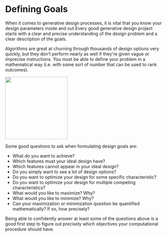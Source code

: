 # Defining Goals

When it comes to generative design processes, it is vital that you know your design parameters inside and out.Every good generative design project starts with a clear and precise understanding of the design problem and a clear description of the goals. 

Algorithms are great at churning through thousands of design options very quickly, but they don’t perform nearly as well if they're given vague or imprecise instructions. You must be able to define your problem in a mathematical way \(i.e. with some sort of number that can be used to rank outcomes\).

<img src="../../assets/deeper/definegoals.png" style="width:200px;"/>

Some good questions to ask when formulating design goals are:

* What do you want to achieve?  
* Which features must your ideal design have? 
* Which features cannot appear in your ideal design? 
* Do you simply want to see a lot of design options? 
* Do you want to optimize your design for some specific characteristic? 
* Do you want to optimize your design for multiple competing characteristics? 
* What would you like to maximize? Why? 
* What would you like to minimize? Why? 
* Can your maximization or minimization question be quantified mathematically? If so, how precisely?

Being able to confidently answer at least some of the questions above is a good first step to figure out precisely which objectives your computational procedure should have.

